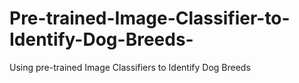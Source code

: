 # Pre-trained-Image-Classifier-to-Identify-Dog-Breeds-
Using pre-trained Image Classifiers to Identify Dog Breeds
